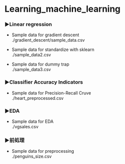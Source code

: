 # Learning_machine_learning
### ▶Linear regression
- Sample data for gradient descent  
./gradient_descent/sample_data.csv

- Sample data for standardize with sklearn  
./sample_data2.csv

- Sample data for dummy trap  
./sample_data3.csv

### ▶Classifier Accuracy Indicators
- Sample data for Precision-Recall Cruve  
./heart_preprocessed.csv

### ▶EDA
- Sample data for EDA  
./vgsales.csv

### ▶前処理
- Sample data for preprocessing  
./penguins_size.csv
